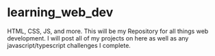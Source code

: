 # learning_web_dev
HTML, CSS, JS, and more. This will be my Repository for all things web development. I will post all of my projects on here as well as any javascript/typescript challenges I complete.

